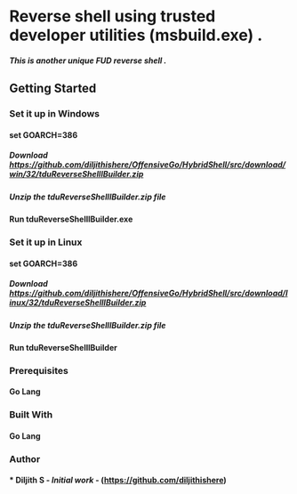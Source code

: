 # Reverse shell using trusted developer utilities (msbuild.exe) .

##### This is another unique FUD reverse shell .

## Getting Started
### Set it up in Windows 
#### set GOARCH=386
##### Download https://github.com/diljithishere/OffensiveGo/HybridShell/src/download/win/32/tduReverseShelllBuilder.zip
##### Unzip the tduReverseShelllBuilder.zip file
####  Run tduReverseShelllBuilder.exe

### Set it up in Linux 
#### set GOARCH=386
##### Download https://github.com/diljithishere/OffensiveGo/HybridShell/src/download/linux/32/tduReverseShelllBuilder.zip
##### Unzip the tduReverseShelllBuilder.zip file
####  Run tduReverseShelllBuilder


### Prerequisites

#### Go Lang

### Built With
#### Go Lang

### Author

#### * **Diljith S** - *Initial work* - (https://github.com/diljithishere)
